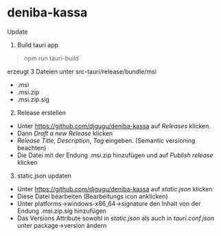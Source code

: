 # deniba-kassa
Update 

1. Build tauri app

> npm run tauri-build

erzeugt 3 Dateien unter src-tauri/release/bundle/msi

* .msi
* .msi.zip
* .msi.zip.sig

2. Release erstellen

* Unter https://github.com/djgugu/deniba-kassa auf *Releases* klicken.
* Dann *Draft a new Release* klicken
* *Release Title*, *Description*, *Tag* eingeben. (Semantic versioning beachten)
* Die Datei mit der Endung .msi.zip hinzufügen und auf *Publish release* klicken

3. static.json updaten

* Unter https://github.com/djgugu/deniba-kassa auf *static.json* klicken
* Diese Datei bearbeiten (Bearbeitungs icon anklicken)
* Unter platforms->windows-x86_64->signature den Inhalt von der Endung .msi.zip.sig hinzufügen
* Das Versions Attribute sowohl in *static.json* als auch in *tauri.conf.json* unter package->version ändern



